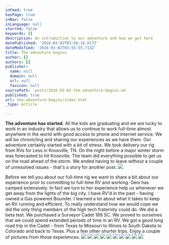 ```yaml
---
inFeed: true
hasPage: true
inNav: false
inLanguage: null
starred: false
keywords: []
description: An introduction to our adventure and how we got here
datePublished: '2016-03-02T03:56:16.017Z'
dateModified: '2016-03-02T03:55:55.713Z'
title: The adventure begins
author: []
authors: []
publisher:
  name: null
  domain: null
  url: null
  favicon: null
sourcePath: _posts/2016-03-02-the-adventure-begins.md
published: true
url: the-adventure-begins/index.html
_type: Article

---
```

**The adventure has started**.  All the kids are graduating and we are lucky to work in an industry that allows us to continue to work full-time almost anywhere in the world with good access to phone and internet service. We will be chronicling and sharing our experiences as we have them. Our adventure certainly started with a bit of stress. We took delivery our rig from RVs for Less in Knoxville, TN. On the night before a major winter storm was forecasted to hit Knoxville. The team did everything possible to get us on the road ahead of the storm. We ended having to leave without a couple of unresolved issues - that's a story for another post. ![](https://the-grid-user-content.s3-us-west-2.amazonaws.com/ed0cc403-e6ae-4f29-837c-6fa5068f4588.JPG)

Before we tell you about our full-time rig we want to share a bit about our experience prior to committing to full-time RV and working. Geni has camped extensively. In fact we turn to her experience help us whenever we get away from the lights of the big city. I have RV'd in the past - having owned a Gas powered Bounder. I learned a lot about what it takes to keep an RV running and efficient. To really understand how we would cope we did the only thing members of the high tech fraternity could do. We did a beta test.  We purchased a Surveyor Cadet 189 SC. We proved to ourselves that we could spend extended periods of time in an RV.  We got a good long road trip in the Cadet - from Texas to Missouri to Illinois to South Dakota to Colorado and back to Texas.  Plus a few other shorter trips. Enjoy a couple of pictures from those experiences. ![](https://the-grid-user-content.s3-us-west-2.amazonaws.com/fececaf1-f79b-437e-b53a-2d78ff304a67.JPG)
![](https://the-grid-user-content.s3-us-west-2.amazonaws.com/5ddfc4a2-d811-4796-971f-58bda6d20cd6.JPG)
![](https://the-grid-user-content.s3-us-west-2.amazonaws.com/f179b9d8-7d0b-4cd6-b2c0-d25faed73d82.JPG)
![](https://the-grid-user-content.s3-us-west-2.amazonaws.com/943c7eea-3063-4930-934b-d6202ce8b759.JPG)
![](https://the-grid-user-content.s3-us-west-2.amazonaws.com/8ca297c3-3be6-4a11-9f2b-deab0f3e306d.JPG)
![](https://the-grid-user-content.s3-us-west-2.amazonaws.com/7e79f4b5-2ba3-4a5f-bfc6-d1e1079babb2.JPG)
![](https://the-grid-user-content.s3-us-west-2.amazonaws.com/8cac36e5-5cd1-4e2b-bcf6-7762ad860e44.JPG)
![](https://the-grid-user-content.s3-us-west-2.amazonaws.com/b087167c-34f4-4d33-8a2e-9c97615bf882.JPG)
![](https://the-grid-user-content.s3-us-west-2.amazonaws.com/126d74a6-74f1-401f-bf3b-ad6af27ec5a3.JPG)
![](https://the-grid-user-content.s3-us-west-2.amazonaws.com/bd5ec230-03fc-4797-b69d-b3317df43206.JPG)